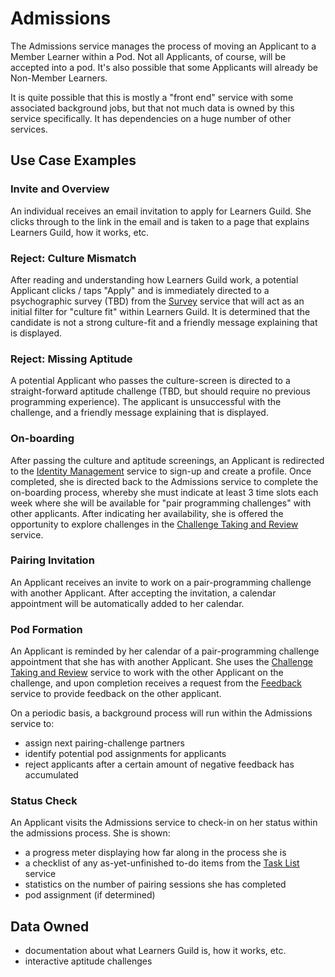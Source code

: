 # Admissions

The Admissions service manages the process of moving an Applicant to a Member Learner within a Pod. Not all Applicants, of course, will be accepted into a pod. It's also possible that some Applicants will already be Non-Member Learners.

It is quite possible that this is mostly a "front end" service with some associated background jobs, but that not much data is owned by this service specifically. It has dependencies on a huge number of other services.

## Use Case Examples

### Invite and Overview

An individual receives an email invitation to apply for Learners Guild. She clicks through to the link in the email and is taken to a page that explains Learners Guild, how it works, etc.

### Reject: Culture Mismatch

After reading and understanding how Learners Guild work, a potential Applicant clicks / taps "Apply" and is immediately directed to a psychographic survey (TBD) from the [Survey](survey.md) service that will act as an initial filter for "culture fit" within Learners Guild. It is determined that the candidate is not a strong culture-fit and a friendly message explaining that is displayed.

### Reject: Missing Aptitude

A potential Applicant who passes the culture-screen is directed to a straight-forward aptitude challenge (TBD, but should require no previous programming experience). The applicant is unsuccessful with the challenge, and a friendly message explaining that is displayed.

### On-boarding

After passing the culture and aptitude screenings, an Applicant is redirected to the [Identity Management](identity-management.md) service to sign-up and create a profile. Once completed, she is directed back to the Admissions service to complete the on-boarding process, whereby she must indicate at least 3 time slots each week where she will be available for "pair programming challenges" with other applicants. After indicating her availability, she is offered the opportunity to explore challenges in the [Challenge Taking and Review](challenge-taking-and-review.md) service.

### Pairing Invitation

An Applicant receives an invite to work on a pair-programming challenge with another Applicant. After accepting the invitation, a calendar appointment will be automatically added to her calendar.

### Pod Formation

An Applicant is reminded by her calendar of a pair-programming challenge appointment that she has with another Applicant. She uses the [Challenge Taking and Review](challenge-taking-and-review.md) service to work with the other Applicant on the challenge, and upon completion receives a request from the [Feedback](feedback.md) service to provide feedback on the other applicant.

On a periodic basis, a background process will run within the Admissions service to:
  - assign next pairing-challenge partners
  - identify potential pod assignments for applicants
  - reject applicants after a certain amount of negative feedback has accumulated

### Status Check

An Applicant visits the Admissions service to check-in on her status within the admissions process. She is shown:
  - a progress meter displaying how far along in the process she is
  - a checklist of any as-yet-unfinished to-do items from the [Task List](task-list.md) service
  - statistics on the number of pairing sessions she has completed
  - pod assignment (if determined)


## Data Owned

- documentation about what Learners Guild is, how it works, etc.
- interactive aptitude challenges
